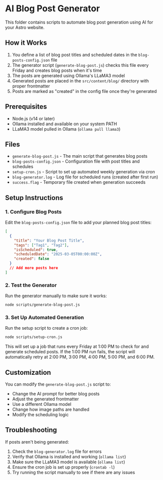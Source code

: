 # AI Blog Post Generator

This folder contains scripts to automate blog post generation using AI for your Astro website.

## How it Works

1. You define a list of blog post titles and scheduled dates in the `blog-posts-config.json` file
2. The generator script (`generate-blog-post.js`) checks this file every Friday and creates blog posts when it's time
3. The posts are generated using Ollama's LLaMA3 model
4. Generated posts are placed in the `src/content/blog/` directory with proper frontmatter
5. Posts are marked as "created" in the config file once they're generated

## Prerequisites

- Node.js (v14 or later)
- Ollama installed and available on your system PATH
- LLaMA3 model pulled in Ollama (`ollama pull llama3`)

## Files

- `generate-blog-post.js` - The main script that generates blog posts
- `blog-posts-config.json` - Configuration file with post titles and schedules
- `setup-cron.js` - Script to set up automated weekly generation via cron
- `blog-generator.log` - Log file for scheduled runs (created after first run)
- `success.flag` - Temporary file created when generation succeeds

## Setup Instructions

### 1. Configure Blog Posts

Edit the `blog-posts-config.json` file to add your planned blog post titles:

```json
[
  {
    "title": "Your Blog Post Title",
    "tags": ["Tag1", "Tag2"],
    "isScheduled": true,
    "scheduledDate": "2025-03-05T00:00:00Z",
    "created": false
  }
  // Add more posts here
]
```

### 2. Test the Generator

Run the generator manually to make sure it works:

```bash
node scripts/generate-blog-post.js
```

### 3. Set Up Automated Generation

Run the setup script to create a cron job:

```bash
node scripts/setup-cron.js
```

This will set up a job that runs every Friday at 1:00 PM to check for and generate scheduled posts. If the 1:00 PM run fails, the script will automatically retry at 2:00 PM, 3:00 PM, 4:00 PM, 5:00 PM, and 6:00 PM.

## Customization

You can modify the `generate-blog-post.js` script to:

- Change the AI prompt for better blog posts
- Adjust the generated frontmatter
- Use a different Ollama model
- Change how image paths are handled
- Modify the scheduling logic

## Troubleshooting

If posts aren't being generated:

1. Check the `blog-generator.log` file for errors
2. Verify that Ollama is installed and working (`ollama list`)
3. Make sure the LLaMA3 model is available (`ollama list`)
4. Ensure the cron job is set up properly (`crontab -l`)
5. Try running the script manually to see if there are any issues
